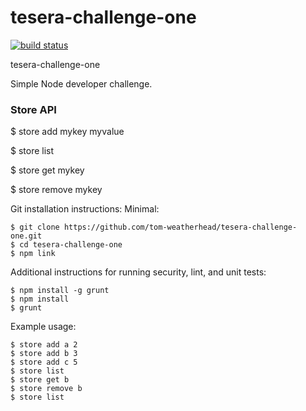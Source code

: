 # tesera-challenge-one

[![build status](https://secure.travis-ci.org/tom-weatherhead/tesera-challenge-one.svg)](http://travis-ci.org/tom-weatherhead/tesera-challenge-one)

tesera-challenge-one

Simple Node developer challenge.

### Store API

$ store add mykey myvalue

$ store list

$ store get mykey

$ store remove mykey

Git installation instructions: Minimal:

	$ git clone https://github.com/tom-weatherhead/tesera-challenge-one.git
	$ cd tesera-challenge-one
	$ npm link

Additional instructions for running security, lint, and unit tests:

	$ npm install -g grunt
	$ npm install
	$ grunt

Example usage:

	$ store add a 2
	$ store add b 3
	$ store add c 5
	$ store list
	$ store get b
	$ store remove b
	$ store list
